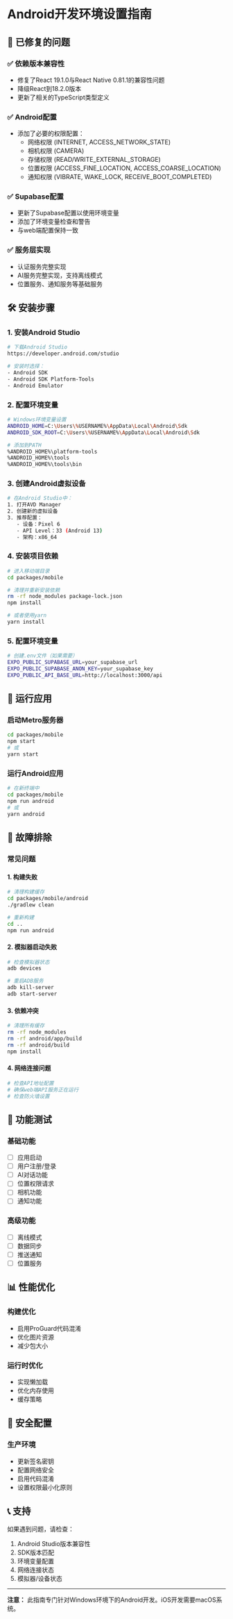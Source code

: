 # Android开发环境设置指南

## 🎯 **已修复的问题**

### ✅ **依赖版本兼容性**
- 修复了React 19.1.0与React Native 0.81.1的兼容性问题
- 降级React到18.2.0版本
- 更新了相关的TypeScript类型定义

### ✅ **Android配置**
- 添加了必要的权限配置：
  - 网络权限 (INTERNET, ACCESS_NETWORK_STATE)
  - 相机权限 (CAMERA)
  - 存储权限 (READ/WRITE_EXTERNAL_STORAGE)
  - 位置权限 (ACCESS_FINE_LOCATION, ACCESS_COARSE_LOCATION)
  - 通知权限 (VIBRATE, WAKE_LOCK, RECEIVE_BOOT_COMPLETED)

### ✅ **Supabase配置**
- 更新了Supabase配置以使用环境变量
- 添加了环境变量检查和警告
- 与web端配置保持一致

### ✅ **服务层实现**
- 认证服务完整实现
- AI服务完整实现，支持离线模式
- 位置服务、通知服务等基础服务

## 🛠️ **安装步骤**

### **1. 安装Android Studio**
```bash
# 下载Android Studio
https://developer.android.com/studio

# 安装时选择：
- Android SDK
- Android SDK Platform-Tools
- Android Emulator
```

### **2. 配置环境变量**
```bash
# Windows环境变量设置
ANDROID_HOME=C:\Users\%USERNAME%\AppData\Local\Android\Sdk
ANDROID_SDK_ROOT=C:\Users\%USERNAME%\AppData\Local\Android\Sdk

# 添加到PATH
%ANDROID_HOME%\platform-tools
%ANDROID_HOME%\tools
%ANDROID_HOME%\tools\bin
```

### **3. 创建Android虚拟设备**
```bash
# 在Android Studio中：
1. 打开AVD Manager
2. 创建新的虚拟设备
3. 推荐配置：
   - 设备：Pixel 6
   - API Level：33 (Android 13)
   - 架构：x86_64
```

### **4. 安装项目依赖**
```bash
# 进入移动端目录
cd packages/mobile

# 清理并重新安装依赖
rm -rf node_modules package-lock.json
npm install

# 或者使用yarn
yarn install
```

### **5. 配置环境变量**
```bash
# 创建.env文件（如果需要）
EXPO_PUBLIC_SUPABASE_URL=your_supabase_url
EXPO_PUBLIC_SUPABASE_ANON_KEY=your_supabase_key
EXPO_PUBLIC_API_BASE_URL=http://localhost:3000/api
```

## 🚀 **运行应用**

### **启动Metro服务器**
```bash
cd packages/mobile
npm start
# 或
yarn start
```

### **运行Android应用**
```bash
# 在新终端中
cd packages/mobile
npm run android
# 或
yarn android
```

## 🔧 **故障排除**

### **常见问题**

#### **1. 构建失败**
```bash
# 清理构建缓存
cd packages/mobile/android
./gradlew clean

# 重新构建
cd ..
npm run android
```

#### **2. 模拟器启动失败**
```bash
# 检查模拟器状态
adb devices

# 重启ADB服务
adb kill-server
adb start-server
```

#### **3. 依赖冲突**
```bash
# 清理所有缓存
rm -rf node_modules
rm -rf android/app/build
rm -rf android/build
npm install
```

#### **4. 网络连接问题**
```bash
# 检查API地址配置
# 确保web端API服务正在运行
# 检查防火墙设置
```

## 📱 **功能测试**

### **基础功能**
- [ ] 应用启动
- [ ] 用户注册/登录
- [ ] AI对话功能
- [ ] 位置权限请求
- [ ] 相机功能
- [ ] 通知功能

### **高级功能**
- [ ] 离线模式
- [ ] 数据同步
- [ ] 推送通知
- [ ] 位置服务

## 📊 **性能优化**

### **构建优化**
- 启用ProGuard代码混淆
- 优化图片资源
- 减少包大小

### **运行时优化**
- 实现懒加载
- 优化内存使用
- 缓存策略

## 🔐 **安全配置**

### **生产环境**
- 更新签名密钥
- 配置网络安全
- 启用代码混淆
- 设置权限最小化原则

## 📞 **支持**

如果遇到问题，请检查：
1. Android Studio版本兼容性
2. SDK版本匹配
3. 环境变量配置
4. 网络连接状态
5. 模拟器/设备状态

---

**注意：** 此指南专门针对Windows环境下的Android开发。iOS开发需要macOS系统。
